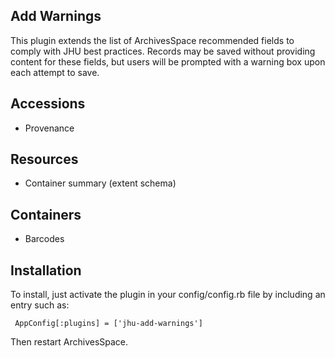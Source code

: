 Add Warnings
----------------------------------------------

This plugin extends the list of ArchivesSpace recommended fields to comply with JHU best practices.  Records may be saved without providing content for these fields, but users will be prompted with a warning box upon each attempt to save.

## Accessions

- Provenance

## Resources
- Container summary (extent schema)

## Containers

- Barcodes

## Installation

To install, just activate the plugin in your config/config.rb file by
including an entry such as:

     AppConfig[:plugins] = ['jhu-add-warnings']

Then restart ArchivesSpace.
